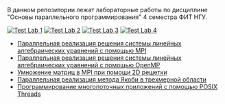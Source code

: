 В данном репозитории лежат лабораторные работы по дисциплине "Основы параллельного программирования" 4 семестра ФИТ НГУ.

[![Test Lab 1](https://github.com/ptrvsrg/NSU_Parallel_Programming/actions/workflows/test_lab_1.yml/badge.svg)](https://github.com/ptrvsrg/NSU_Parallel_Programming/actions/workflows/test_lab_1.yml)
[![Test Lab 2](https://github.com/ptrvsrg/NSU_Parallel_Programming/actions/workflows/test_lab_2.yml/badge.svg)](https://github.com/ptrvsrg/NSU_Parallel_Programming/actions/workflows/test_lab_2.yml)
[![Test Lab 3](https://github.com/ptrvsrg/NSU_Parallel_Programming/actions/workflows/test_lab_3.yml/badge.svg)](https://github.com/ptrvsrg/NSU_Parallel_Programming/actions/workflows/test_lab_3.yml)
[![Test Lab 4](https://github.com/ptrvsrg/NSU_Parallel_Programming/actions/workflows/test_lab_4.yml/badge.svg)](https://github.com/ptrvsrg/NSU_Parallel_Programming/actions/workflows/test_lab_4.yml)

+ [Параллельная реализация решения системы линейных алгебраических уравнений с помощью MPI](https://github.com/ptrvsrg/NSU_Parallel_Programming/tree/master/lab1)
+ [Параллельная реализация решения системы линейных алгебраических уравнений с помощью OpenMP](https://github.com/ptrvsrg/NSU_Parallel_Programming/tree/master/lab2)
+ [Умножение матриц в MPI при помощи 2D решетки](https://github.com/ptrvsrg/NSU_Parallel_Programming/tree/master/lab3)
+ [Параллельная реализация метода Якоби в трехмерной области](https://github.com/ptrvsrg/NSU_Parallel_Programming/tree/master/lab4)
+ [Программирование многопоточных приложений с помощью POSIX Threads](https://github.com/ptrvsrg/NSU_Parallel_Programming/tree/master/lab5)
